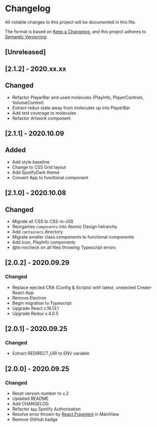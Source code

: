 # Changelog
All notable changes to this project will be documented in this file.

The format is based on [Keep a Changelog](https://keepachangelog.com/en/1.0.0/),
and this project adheres to [Semantic Versioning](https://semver.org/spec/v2.0.0.html).


## [Unreleased]
## [2.1.2] - 2020.xx.xx
## Changed
- Refactor PlayerBar and used molecules (PlayInfo, PlayerControls, VolumeControl)
- Extract redux state away from molecules up into PlayerBar
- Add test coverage to molecules
- Refactor Artwork component



## [2.1.1] - 2020.10.09
## Added
- Add style baseline
- Change to CSS Grid layout
- Add SpotifyDark theme
- Convert App to functional component

## [2.1.0] - 2020.10.08
## Changed
- Migrate all CSS to CSS-in-JSS
- Reorganise `components` into Atomic Design heirarchy
- Add `containers` directory
- Migrate smaller class components to functional components
- Add Icon, PlayInfo components
- @ts-nocheck on all files throwing Typescript errors

## [2.0.2] - 2020.09.29
### Changed
- Replace ejected CRA (Config & Scripts) with latest, unejected Create-React-App
- Remove Electron
- Begin migration to Typescript
- Upgrade React v.16.13.1
- Upgrade Redux v.4.0.5

## [2.0.1] - 2020.09.25
### Changed
- Extract REDIRECT_URI to ENV variable

## [2.0.0] - 2020.09.25
### Changed
- Reset version number to v.2
- Updated README
- Add CHANGELOG
- Refactor `App` Spotify Authorisation 
- Resolve error thrown by [React.Fragment](https://reactjs.org/blog/2017/11/28/react-v16.2.0-fragment-support.html) in MainView
- Remove GitHub badge
